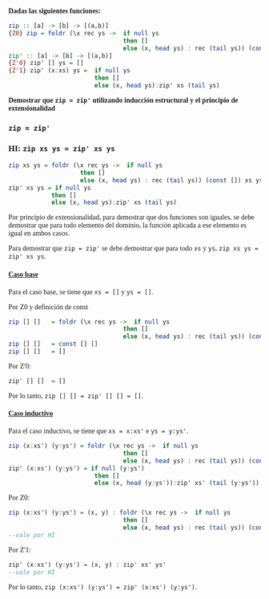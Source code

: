 <font face="LaTeX">

<strong>Dadas las siguientes funciones:</strong>

```haskell
zip :: [a] -> [b] -> [(a,b)]
{Z0} zip = foldr (\x rec ys ->  if null ys
                                then []
                                else (x, head ys) : rec (tail ys)) (const [])
zip' :: [a] -> [b] -> [(a,b)]
{Z'0} zip' [] ys = []
{Z'1} zip' (x:xs) ys =  if null ys             
                        then [] 
                        else (x, head ys):zip' xs (tail ys)
```
<strong> Demostrar que `zip = zip'` utilizando inducción estructural y el principio de extensionalidad</strong>

### `zip = zip'`

### HI: `zip xs ys = zip' xs ys`

```haskell
zip xs ys = foldr (\x rec ys ->  if null ys
                    then []
                    else (x, head ys) : rec (tail ys)) (const []) xs ys
zip' xs ys = if null ys             
            then [] 
            else (x, head ys):zip' xs (tail ys)
```

Por principio de extensionalidad, para demostrar que dos funciones son iguales, se debe demostrar que para todo elemento del dominio, la función aplicada a ese elemento es igual en ambos casos.

Para demostrar que `zip = zip'` se debe demostrar que para todo `xs` y `ys`, `zip xs ys = zip' xs ys`.

#### <u>Caso base</u>

Para el caso base, se tiene que `xs = []` y `ys = []`.

Por Z0 y definición de const

```haskell
zip [] []   = foldr (\x rec ys ->  if null ys
                                then []
                                else (x, head ys) : rec (tail ys)) (const []) [] []
zip [] []   = const [] []
zip [] []   = []
```

Por Z'0:

```haskell
zip' [] []  = []
```

Por lo tanto, `zip [] [] = zip' [] [] = []`.

#### <u>Caso inductivo</u>

Para el caso inductivo, se tiene que `xs = x:xs'` e `ys = y:ys'`.

```haskell
zip (x:xs') (y:ys') = foldr (\x rec ys ->  if null ys
                                then []
                                else (x, head ys) : rec (tail ys)) (const []) (x:xs') (y:ys')
zip' (x:xs') (y:ys') = if null (y:ys')
                        then []
                        else (x, head (y:ys')):zip' xs' (tail (y:ys'))
```

Por Z0:

```haskell
zip (x:xs') (y:ys') = (x, y) : foldr (\x rec ys ->  if null ys
                                then []
                                else (x, head ys) : rec (tail ys)) (const []) xs' ys'
--vale por HI
```

Por Z'1:

```haskell
zip' (x:xs') (y:ys') = (x, y) : zip' xs' ys'
--vale por HI
```

Por lo tanto, `zip (x:xs') (y:ys') = zip' (x:xs') (y:ys')`.


</font>